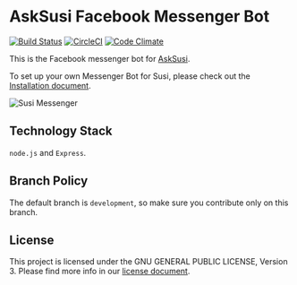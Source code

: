 # AskSusi Facebook Messenger Bot 

[![Build Status](https://travis-ci.org/fossasia/susi_fbbot.svg?branch=development)](https://travis-ci.org/fossasia/susi_fbbot)
[![CircleCI](https://img.shields.io/circleci/project/fossasia/susi_fbbot.svg?maxAge=2592000?style=flat-square)](https://circleci.com/gh/fossasia/susi_fbbot)
[![Code Climate](https://codeclimate.com/github/fossasia/susi_fbbot/badges/gpa.svg)](https://codeclimate.com/github/fossasia/susi_fbbot)

This is the  Facebook messenger bot for [AskSusi](https://github.com/fossasia/susi_server).

To set up your own Messenger Bot for Susi, please check out the [Installation document](/docs/INSTALLATION_FACEBOOK.md).

![Susi Messenger](docs/images/messenger_screenshot.png "Susi Messenger")

## Technology Stack

```node.js``` and ```Express```.

## Branch Policy

The default branch is ```development```, so make sure you contribute only on this branch.

## License

This project is licensed under the GNU GENERAL PUBLIC LICENSE, Version 3. Please find more info in our [license document](LICENSE.md).
